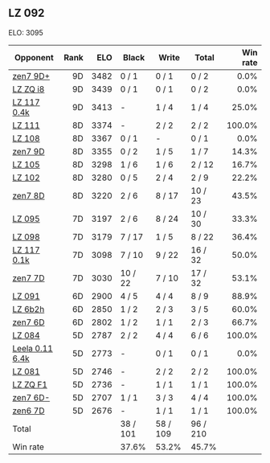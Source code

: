## LZ 092 ##

ELO: 3095

Opponent | Rank | ELO | Black | Write | Total | Win rate
---------|-----:|----:|-------|-------|-------|-------:
[zen7 9D+](zen7%209D+.md) | 9D | 3482 | 0 / 1 | 0 / 1 | 0 / 2 | 0.0%
[LZ ZQ i8](LZ%20ZQ%20i8.md) | 9D | 3439 | 0 / 1 | 0 / 1 | 0 / 2 | 0.0%
[LZ 117 0.4k](LZ%20117%200.4k.md) | 9D | 3413 | - | 1 / 4 | 1 / 4 | 25.0%
[LZ 111](LZ%20111.md) | 8D | 3374 | - | 2 / 2 | 2 / 2 | 100.0%
[LZ 108](LZ%20108.md) | 8D | 3367 | 0 / 1 | - | 0 / 1 | 0.0%
[zen7 9D](zen7%209D.md) | 8D | 3355 | 0 / 2 | 1 / 5 | 1 / 7 | 14.3%
[LZ 105](LZ%20105.md) | 8D | 3298 | 1 / 6 | 1 / 6 | 2 / 12 | 16.7%
[LZ 102](LZ%20102.md) | 8D | 3280 | 0 / 5 | 2 / 4 | 2 / 9 | 22.2%
[zen7 8D](zen7%208D.md) | 8D | 3220 | 2 / 6 | 8 / 17 | 10 / 23 | 43.5%
[LZ 095](LZ%20095.md) | 7D | 3197 | 2 / 6 | 8 / 24 | 10 / 30 | 33.3%
[LZ 098](LZ%20098.md) | 7D | 3179 | 7 / 17 | 1 / 5 | 8 / 22 | 36.4%
[LZ 117 0.1k](LZ%20117%200.1k.md) | 7D | 3098 | 7 / 10 | 9 / 22 | 16 / 32 | 50.0%
[zen7 7D](zen7%207D.md) | 7D | 3030 | 10 / 22 | 7 / 10 | 17 / 32 | 53.1%
[LZ 091](LZ%20091.md) | 6D | 2900 | 4 / 5 | 4 / 4 | 8 / 9 | 88.9%
[LZ 6b2h](LZ%206b2h.md) | 6D | 2850 | 1 / 2 | 2 / 3 | 3 / 5 | 60.0%
[zen7 6D](zen7%206D.md) | 6D | 2802 | 1 / 2 | 1 / 1 | 2 / 3 | 66.7%
[LZ 084](LZ%20084.md) | 5D | 2787 | 2 / 2 | 4 / 4 | 6 / 6 | 100.0%
[Leela 0.11 6.4k](Leela%200.11%206.4k.md) | 5D | 2773 | - | 0 / 1 | 0 / 1 | 0.0%
[LZ 081](LZ%20081.md) | 5D | 2746 | - | 2 / 2 | 2 / 2 | 100.0%
[LZ ZQ F1](LZ%20ZQ%20F1.md) | 5D | 2736 | - | 1 / 1 | 1 / 1 | 100.0%
[zen7 6D-](zen7%206D-.md) | 5D | 2707 | 1 / 1 | 3 / 3 | 4 / 4 | 100.0%
[zen6 7D](zen6%207D.md) | 5D | 2676 | - | 1 / 1 | 1 / 1 | 100.0%
Total | | | 38 / 101 | 58 / 109 | 96 / 210 | 
Win rate| | | 37.6% | 53.2% | 45.7% | 
